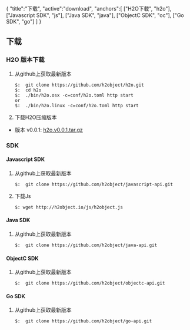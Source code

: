 {
	"title":"下载",
	"active":"download",
	"anchors":[
		["H2O下载", "h2o"], 
		["Javascript SDK", "js"], 
		["Java SDK", "java"], 
		["ObjectC SDK", "oc"], 
		["Go SDK", "go"]
	]
}


下载
---

<a name="h2o"></a>

### H2O 版本下载

1.	从github上获取最新版本

	````
	$:	git clone https://github.com/h2object/h2o.git
	$:  cd h2o
	$:	./bin/h2o.osx -c=conf/h2o.toml http start
	or
	$:	./bin/h2o.linux -c=conf/h2o.toml http start
	````
2.  下载H2O压缩版本

-	版本 v0.0.1: [h2o.v0.0.1.tar.gz](https://github.com/h2object/h2o/archive/v0.0.1.tar.gz)

### SDK 

<a name="js"></a>

####	Javascript SDK

1.	从github上获取最新版本

	````
	$:	git clone https://github.com/h2object/javascript-api.git
	````
2.  下载Js

	````
	$: wget http://h2object.io/js/h2object.js
	````

<a name="java"></a>

####	Java SDK

1.	从github上获取最新版本

	````
	$:	git clone https://github.com/h2object/java-api.git
	````

<a name="oc"></a>

####	ObjectC SDK

1.	从github上获取最新版本

	````
	$:	git clone https://github.com/h2object/objectc-api.git
	````

<a name="go"></a>

####	Go SDK

1.	从github上获取最新版本

	````
	$:	git clone https://github.com/h2object/go-api.git
	````

